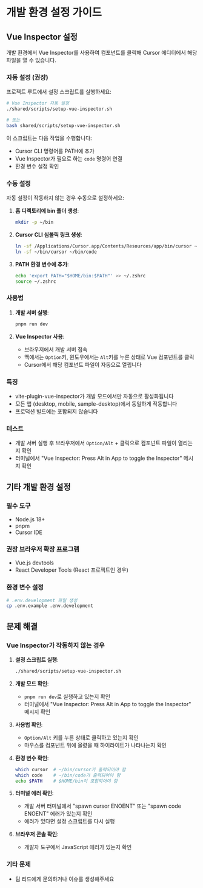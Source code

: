 # 개발 환경 설정 가이드

## Vue Inspector 설정

개발 환경에서 Vue Inspector를 사용하여 컴포넌트를 클릭해 Cursor 에디터에서 해당 파일을 열 수 있습니다.

### 자동 설정 (권장)

프로젝트 루트에서 설정 스크립트를 실행하세요:

```bash
# Vue Inspector 자동 설정
./shared/scripts/setup-vue-inspector.sh

# 또는
bash shared/scripts/setup-vue-inspector.sh
```

이 스크립트는 다음 작업을 수행합니다:
- Cursor CLI 명령어를 PATH에 추가
- Vue Inspector가 필요로 하는 `code` 명령어 연결
- 환경 변수 설정 확인

### 수동 설정

자동 설정이 작동하지 않는 경우 수동으로 설정하세요:

1. **홈 디렉토리에 bin 폴더 생성**:
   ```bash
   mkdir -p ~/bin
   ```

2. **Cursor CLI 심볼릭 링크 생성**:
   ```bash
   ln -sf /Applications/Cursor.app/Contents/Resources/app/bin/cursor ~/bin/cursor
   ln -sf ~/bin/cursor ~/bin/code
   ```

3. **PATH 환경 변수에 추가**:
   ```bash
   echo 'export PATH="$HOME/bin:$PATH"' >> ~/.zshrc
   source ~/.zshrc
   ```

### 사용법

1. **개발 서버 실행**:
   ```bash
   pnpm run dev
   ```

2. **Vue Inspector 사용**:
   - 브라우저에서 개발 서버 접속
   - 맥에서는 `Option`키, 윈도우에서는 `Alt`키를 누른 상태로 Vue 컴포넌트를 클릭
   - Cursor에서 해당 컴포넌트 파일이 자동으로 열립니다

### 특징
- vite-plugin-vue-inspector가 개발 모드에서만 자동으로 활성화됩니다
- 모든 앱 (desktop, mobile, sample-desktop)에서 동일하게 작동합니다
- 프로덕션 빌드에는 포함되지 않습니다

### 테스트
- 개발 서버 실행 후 브라우저에서 `Option/Alt` + 클릭으로 컴포넌트 파일이 열리는지 확인
- 터미널에서 "Vue Inspector: Press Alt in App to toggle the Inspector" 메시지 확인

## 기타 개발 환경 설정

### 필수 도구
- Node.js 18+
- pnpm
- Cursor IDE

### 권장 브라우저 확장 프로그램
- Vue.js devtools
- React Developer Tools (React 프로젝트인 경우)

### 환경 변수 설정
```bash
# .env.development 파일 생성
cp .env.example .env.development
```

## 문제 해결

### Vue Inspector가 작동하지 않는 경우

1. **설정 스크립트 실행**:
   ```bash
   ./shared/scripts/setup-vue-inspector.sh
   ```

2. **개발 모드 확인**:
   - `pnpm run dev`로 실행하고 있는지 확인
   - 터미널에서 "Vue Inspector: Press Alt in App to toggle the Inspector" 메시지 확인

3. **사용법 확인**:
   - `Option/Alt` 키를 누른 상태로 클릭하고 있는지 확인
   - 마우스를 컴포넌트 위에 올렸을 때 하이라이트가 나타나는지 확인

4. **환경 변수 확인**:
   ```bash
   which cursor  # ~/bin/cursor가 출력되어야 함
   which code    # ~/bin/code가 출력되어야 함
   echo $PATH    # $HOME/bin이 포함되어야 함
   ```

5. **터미널 에러 확인**:
   - 개발 서버 터미널에서 "spawn cursor ENOENT" 또는 "spawn code ENOENT" 에러가 있는지 확인
   - 에러가 있다면 설정 스크립트를 다시 실행

6. **브라우저 콘솔 확인**:
   - 개발자 도구에서 JavaScript 에러가 있는지 확인

### 기타 문제
- 팀 리드에게 문의하거나 이슈를 생성해주세요 